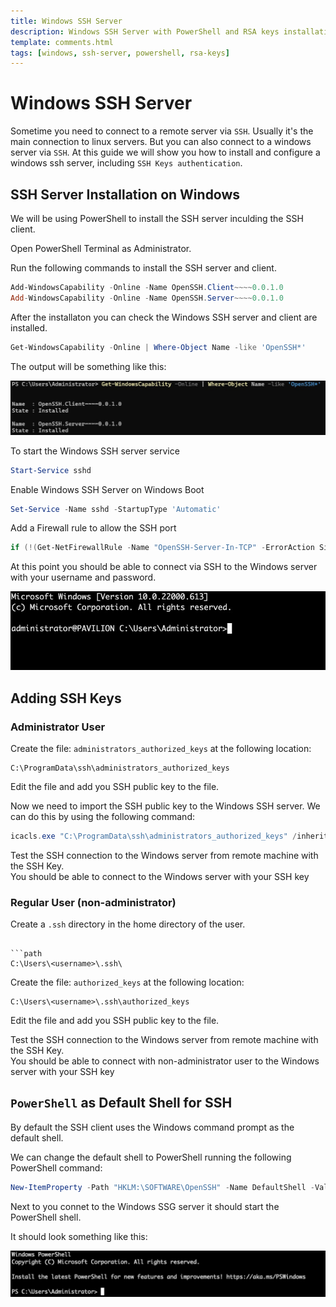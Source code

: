 ```yaml
---
title: Windows SSH Server
description: Windows SSH Server with PowerShell and RSA keys installation and configuration guide
template: comments.html
tags: [windows, ssh-server, powershell, rsa-keys]
---
```


# Windows SSH Server

Sometime you need to connect to a remote server via `SSH`. Usually it's the main connection to linux servers. But you can also connect to a windows server via `SSH`. At this guide we will show you how to install and configure a windows ssh server, including `SSH Keys authentication`.

## SSH Server Installation on Windows

We will be using PowerShell to install the SSH server inculding the SSH client.

Open PowerShell Terminal as Administrator.

Run the following commands to install the SSH server and client.

```Powershell
Add-WindowsCapability -Online -Name OpenSSH.Client~~~~0.0.1.0
Add-WindowsCapability -Online -Name OpenSSH.Server~~~~0.0.1.0
```

After the installaton you can check the Windows SSH server and client are installed.

```Powershell
Get-WindowsCapability -Online | Where-Object Name -like 'OpenSSH*'
```

The output will be something like this:

![SSH Server Installation][ssh-installed-img]

To start the Windows SSH server service

```Powershell
Start-Service sshd
```

Enable Windows SSH Server on Windows Boot

```Powershell
Set-Service -Name sshd -StartupType 'Automatic'
```

Add a Firewall rule to allow the SSH port

```Powershell
if (!(Get-NetFirewallRule -Name "OpenSSH-Server-In-TCP" -ErrorAction SilentlyContinue | Select-Object Name, Enabled)) { Write-Output "Firewall Rule 'OpenSSH-Server-In-TCP' does not exist, creating it..." New-NetFirewallRule -Name 'OpenSSH-Server-In-TCP' -DisplayName 'OpenSSH Server (sshd)' -Enabled True -Direction Inbound -Protocol TCP -Action Allow -LocalPort 22 } else { Write-Output "Firewall rule 'OpenSSH-Server-In-TCP' has been created and exists." }
```

At this point you should be able to connect via SSH to the Windows server with your username and password.

![SSH Connection][ssh-connection-img]

## Adding SSH Keys

### Administrator User

Create the file: `administrators_authorized_keys` at the following location:

```path
C:\ProgramData\ssh\administrators_authorized_keys
```

Edit the file and add you SSH public key to the file.

Now we need to import the SSH public key to the Windows SSH server. We can do this by using the following command:

```Powershell
icacls.exe "C:\ProgramData\ssh\administrators_authorized_keys" /inheritance:r /grant "Administrators:F" /grant "SYSTEM:F"
```

Test the SSH connection to the Windows server from remote machine with the SSH Key.  
You should be able to connect to the Windows server with your SSH key

### Regular User (non-administrator)

Create a `.ssh` directory in the home directory of the user.

````path

```path
C:\Users\<username>\.ssh\
````

Create the file: `authorized_keys` at the following location:

```path
C:\Users\<username>\.ssh\authorized_keys
```

Edit the file and add you SSH public key to the file.

Test the SSH connection to the Windows server from remote machine with the SSH Key.  
You should be able to connect with non-administrator user to the Windows server with your SSH key

## `PowerShell` as Default Shell for SSH

By default the SSH client uses the Windows command prompt as the default shell.

We can change the default shell to PowerShell running the following PowerShell command:

```Powershell
New-ItemProperty -Path "HKLM:\SOFTWARE\OpenSSH" -Name DefaultShell -Value "C:\Windows\System32\WindowsPowerShell\v1.0\PowerShell.exe" -PropertyType String -Force
```

Next to you connet to the Windows SSG server it should start the PowerShell shell.

It should look something like this:

![SSH Connection with PowerShell][ssh-windows-powershell-img]

<!-- appendices -->

<!-- urls -->

<!-- images -->

[ssh-installed-img]: /assets/images/0bafb0da-c18c-11ec-a0f0-db42d5ba669d.jpg 'SSH Server Installation'
[ssh-connection-img]: /assets/images/f285a87e-c18d-11ec-8189-f712e9b20b30.jpg 'SSH Connection'
[ssh-windows-powershell-img]: /assets/images/4b56c486-c190-11ec-8406-5b42a0c9b07a.jpg 'SSH Connection with PowerShell'

<!--css-->

<!-- end appendices -->
